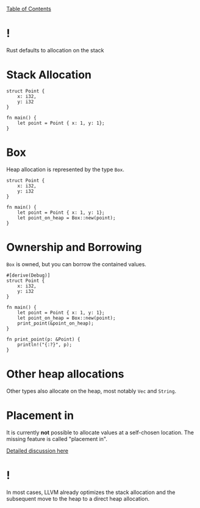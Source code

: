 [Table of Contents](./index.html)

!
=

Rust defaults to allocation on the stack

Stack Allocation
================

    struct Point {
        x: i32,
        y: i32
    }

    fn main() {
        let point = Point { x: 1, y: 1};
    }

Box
===

Heap allocation is represented by the type `Box`.

    struct Point {
        x: i32,
        y: i32
    }

    fn main() {
        let point = Point { x: 1, y: 1};
        let point_on_heap = Box::new(point);
    }

Ownership and Borrowing
=======================

`Box` is owned, but you can borrow the contained values.

    #[derive(Debug)]
    struct Point {
        x: i32,
        y: i32
    }

    fn main() {
        let point = Point { x: 1, y: 1};
        let point_on_heap = Box::new(point);
        print_point(&point_on_heap);
    }

    fn print_point(p: &Point) {
        println!("{:?}", p);
    }

Other heap allocations
======================

Other types also allocate on the heap, most notably `Vec` and `String`.

Placement in
============

It is currently **not** possible to allocate values at a self-chosen
location. The missing feature is called "placement in".

[Detailed discussion
here](https://internals.rust-lang.org/t/lang-team-minutes-feature-status-report-placement-in-and-box/4646)

!
=

In most cases, LLVM already optimizes the stack allocation and the
subsequent move to the heap to a direct heap allocation.
